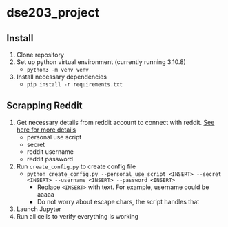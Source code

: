 # dse203_project

## Install
1. Clone repository
2. Set up python virtual environment (currently running 3.10.8)
    * `python3 -m venv venv`
3. Install necessary dependencies
    * `pip install -r requirements.txt`

## Scrapping Reddit
1. Get necessary details from reddit account to connect with reddit. [See here for more details](https://towardsdatascience.com/how-to-use-the-reddit-api-in-python-5e05ddfd1e5c)
    * personal use script
    * secret
    * reddit username
    * reddit password
2. Run `create_config.py` to create config file
    * `python create_config.py --personal_use_script <INSERT> --secret <INSERT> --username <INSERT> --password <INSERT>`
        * Replace `<INSERT>` with text. For example, username could be aaaaa
        * Do not worry about escape chars, the script handles that
3. Launch Jupyter
4. Run all cells to verify everything is working